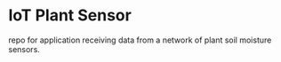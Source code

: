 # IoT Plant Sensor
repo for application receiving data from a network of plant soil moisture sensors.

